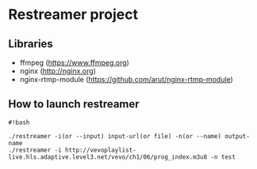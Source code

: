 # Restreamer project #
## Libraries ##
* ffmpeg (https://www.ffmpeg.org)
* nginx (http://nginx.org)
* nginx-rtmp-module (https://github.com/arut/nginx-rtmp-module)

## How to launch restreamer ##

```
#!bash

./restreamer -i(or --input) input-url(or file) -n(or --name) output-name
./restreamer -i http://vevoplaylist-live.hls.adaptive.level3.net/vevo/ch1/06/prog_index.m3u8 -n test
```
